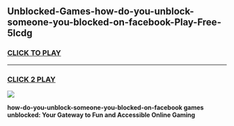 
## Unblocked-Games-how-do-you-unblock-someone-you-blocked-on-facebook-Play-Free-5lcdg
<h3>
<a href="https://premium76.site?title=how-do-you-unblock-someone-you-blocked-on-facebook&ref=21A">CLICK TO PLAY</a></h3>
<hr>

<h3>
<a href="https://premium76.site?title=how-do-you-unblock-someone-you-blocked-on-facebook&ref=21A">CLICK 2 PLAY</a>
  
</h3>

<a href="https://premium76.site?title=how-do-you-unblock-someone-you-blocked-on-facebook&ref=21A"><img src="https://clearcache.store/games.png"></a>


**how-do-you-unblock-someone-you-blocked-on-facebook games unblocked: Your Gateway to Fun and Accessible Online Gaming**
